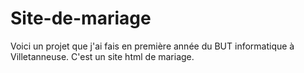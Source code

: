 # Site-de-mariage
Voici un projet que j'ai fais en première année du BUT informatique à Villetanneuse. C'est un site html de mariage.
